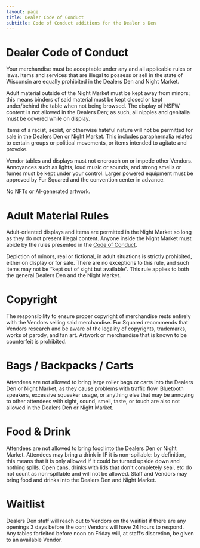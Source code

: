 ```yaml
---
layout: page
title: Dealer Code of Conduct
subtitle: Code of Conduct additions for the Dealer's Den
---
```


# Dealer Code of Conduct

Your merchandise must be acceptable under any and all applicable rules or laws. Items and services that are illegal to possess or sell in the state of Wisconsin are equally prohibited in the Dealers Den and Night Market.

Adult material outside of the Night Market must be kept away from minors; this means binders of said material must be kept closed or kept under/behind the table when not being browsed. The display of NSFW content is not allowed in the Dealers Den; as such, all nipples and genitalia must be covered while on display.

Items of a racist, sexist, or otherwise hateful nature will not be permitted for sale in the Dealers Den or Night Market. This includes paraphernalia related to certain groups or political movements, or items intended to agitate and provoke.

Vendor tables and displays must not encroach on or impede other Vendors. Annoyances such as lights, loud music or sounds, and strong smells or fumes must be kept under your control. Larger powered equipment must be approved by Fur Squared and the convention center in advance.

No NFTs or AI-generated artwork.


# Adult Material Rules

Adult-oriented displays and items are permitted in the Night Market so long as they do not present illegal content. Anyone inside the Night Market must abide by the rules presented in the [Code of Conduct](/code-of-conduct/).

Depiction of minors, real or fictional, in adult situations is strictly prohibited, either on display or for sale. There are no exceptions to this rule, and such items may not be “kept out of sight but available”. This rule applies to both the general Dealers Den and the Night Market.


# Copyright

The responsibility to ensure proper copyright of merchandise rests entirely with the Vendors selling said merchandise. Fur Squared recommends that Vendors research and be aware of the legality of copyrights, trademarks, works of parody, and fan art. Artwork or merchandise that is known to be counterfeit is prohibited.


# Bags / Backpacks / Carts

Attendees are not allowed to bring large roller bags or carts into the Dealers Den or Night Market, as they cause problems with traffic flow. Bluetooth speakers, excessive squeaker usage, or anything else that may be annoying to other attendees with sight, sound, smell, taste, or touch are also not allowed in the Dealers Den or Night Market.


# Food & Drink

Attendees are not allowed to bring food into the Dealers Den or Night Market. Attendees may bring a drink in IF it is non-spillable: by definition, this means that it is only allowed if it could be turned upside down and nothing spills. Open cans, drinks with lids that don't completely seal, etc do not count as non-spillable and will not be allowed. Staff and Vendors may bring food and drinks into the Dealers Den and Night Market.


# Waitlist

Dealers Den staff will reach out to Vendors on the waitlist if there are any openings 3 days before the con; Vendors will have 24 hours to respond. Any tables forfeited before noon on Friday will, at staff’s discretion, be given to an available Vendor.

